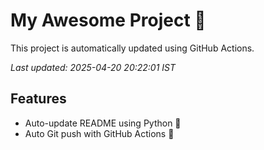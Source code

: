 # My Awesome Project 🚀

This project is automatically updated using GitHub Actions.

_Last updated: 2025-04-20 20:22:01 IST_

## Features
- Auto-update README using Python 🐍
- Auto Git push with GitHub Actions 🤖
